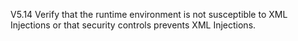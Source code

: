 V5.14 Verify that the runtime environment is not susceptible to XML Injections or that security controls prevents XML Injections. 